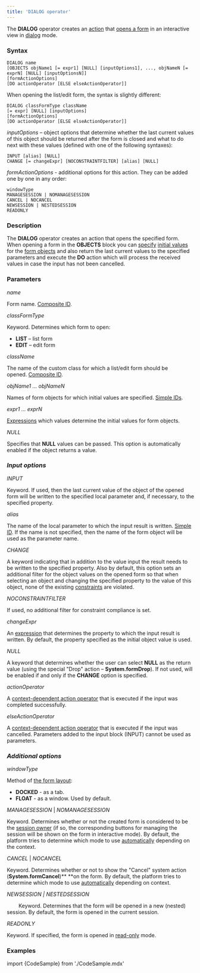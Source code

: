 ```yaml
---
title: 'DIALOG operator'
---
```


The **DIALOG** operator creates an [action](Actions.md) that [opens a form](In_an_interactive_view_SHOW_DIALOG_.md) in an interactive view in [dialog](In_an_interactive_view_SHOW_DIALOG_.md#dialog) mode. 

### Syntax

    DIALOG name
    [OBJECTS objName1 [= expr1] [NULL] [inputOptions1], ..., objNameN [= exprN] [NULL] [inputOptionsN]]
    [formActionOptions]
    [DO actionOperator [ELSE elseActionOperator]]

When opening the list/edit form, the syntax is slightly different:

    DIALOG classFormType className
    [= expr] [NULL] [inputOptions]
    [formActionOptions]
    [DO actionOperator [ELSE elseActionOperator]]

*inputOptions* – object options that determine whether the last current values of this object should be returned after the form is closed and what to do next with these values (defined with one of the following syntaxes):

    INPUT [alias] [NULL]
    CHANGE [= changeExpr] [NOCONSTRAINTFILTER] [alias] [NULL]

*formActionOptions* - additional options for this action. They can be added one by one in any order:

    windowType
    MANAGESESSION | NOMANAGESESSION
    CANCEL | NOCANCEL
    NEWSESSION | NESTEDSESSION
    READONLY

### Description

The **DIALOG** operator creates an action that opens the specified form. When opening a form in the **OBJECTS** block you can [specify](Open_form.md#params) [initial values](Value_input.md#initial) for the [form objects](Form_structure.md) and also return the last current values to the specified parameters and execute the **DO** action which will process the received values in case the input has not been cancelled.

### Parameters

*name*

Form name. [Composite ID](IDs.md#cid-broken).

*classFormType*

Keyword. Determines which form to open:

-   **LIST** – list form
-   **EDIT** – edit form

*className*

The name of the custom class for which a list/edit form should be opened. [Composite ID](IDs.md#cid-broken).

*objName1 ... objNameN*

Names of form objects for which initial values are specified. [Simple IDs](IDs.md#id-broken).

*expr1 ... exprN*

[Expressions](Expression.md) which values determine the initial values for form objects.

*NULL*

Specifies that **NULL** values can be passed. This option is automatically enabled if the object returns a value.

### *Input options*

*INPUT*

Keyword. If used, then the last current value of the object of the opened form will be written to the specified local parameter and, if necessary, to the specified property.

*alias*

The name of the local parameter to which the input result is written. [Simple ID](IDs.md#id-broken). If the name is not specified, then the name of the form object will be used as the parameter name.

*CHANGE*

A keyword indicating that in addition to the value input the result needs to be written to the specified property. Also by default, this option sets an additional filter for the object values on the opened form so that when selecting an object and changing the specified property to the value of this object, none of the existing [constraints](Constraints.md) are violated. 

*NOCONSTRAINTFILTER*

If used, no additional filter for constraint compliance is set.

*changeExpr*

An [expression](Expression.md) that determines the property to which the input result is written. By default, the property specified as the initial object value is used.

*NULL*

A keyword that determines whether the user can select **NULL** as the return value (using the special "Drop" action – **System.formDrop**). If not used, will be enabled if and only if the **CHANGE** option is specified.

*actionOperator*

A [context-dependent action operator](Action_operator.md#contextdependent) that is executed if the input was completed successfully.

*elseActionOperator*

A [context-dependent action operator](Action_operator.md#contextdependent) that is executed if the input was cancelled. Parameters added to the input block (INPUT) cannot be used as parameters.

### *Additional options*

*windowType*

Method of [the form layout](In_an_interactive_view_SHOW_DIALOG_.md#location):

-   **DOCKED** - as a tab.
-   **FLOAT** - as a window. Used by default.

*MANAGESESSION* | *NOMANAGESESSION*

Keyword. Determines whether or not the created form is considered to be the [session owner](Interactive_view.md#session-broken) (if so, the corresponding buttons for managing the session will be shown on the form in interactive mode). By default, the platform tries to determine which mode to use [automatically](Interactive_view.md#sysactions) depending on the context.

*CANCEL* | *NOCANCEL*

Keyword. Determines whether or not to show the "Cancel" system action (**System.formCancel**)** **on the form. By default, the platform tries to determine which mode to use [automatically](Interactive_view.md#sysactions) depending on context.

*NEWSESSION | NESTEDSESSION*

        Keyword. Determines that the form will be opened in a new (nested) session. By default, the form is opened in the current session.

*READONLY*

Keyword. If specified, the form is opened in [read-only](In_an_interactive_view_SHOW_DIALOG_.md#extra) mode.

### Examples


import {CodeSample} from './CodeSample.mdx'

<CodeSample url="https://documentation.lsfusion.org/sample?file=ActionSample&block=dialog"/>

  
